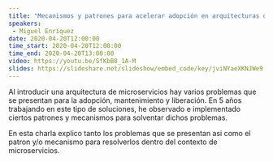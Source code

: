 ```yaml
---
title: "Mecanismos y patrones para acelerar adopción en arquitecturas de microservicios"
speakers:
 - Miguel Enríquez
date: 2020-04-20T12:00:00
time_start: 2020-04-20T12:00:00
time_end: 2020-04-20T13:00:00
video: https://youtu.be/SfKbB8_1A-M
slides: https://slideshare.net/slideshow/embed_code/key/jviNYaeXKNJWe9
---
```


<p>Al introducir una arquitectura de microservicios hay varios problemas que se presentan para la adopción, mantenimiento y liberación. En 5 años trabajando en este tipo de soluciones, he observado e implementado ciertos patrones y mecanismos para solventar dichos problemas.</p>

<p>En esta charla explico tanto los problemas que se presentan asi como el patron y/o mecanismo para resolverlos dentro del contexto de microservicios.</p>